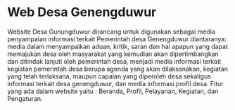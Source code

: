 # Web Desa Genengduwur

Website Desa Gunungduwur dirancang untuk digunakan sebagai media penyampaian informasi terkait Pemerintah desa Genengduwur diantaranya: media dalam menyampaikan aduan, kritik, saran dan hal apapun yang dapat memajukan desa oleh masyarakat yang kemudian akan dipertimbangkan dan ditindak lanjuti oleh pemerintah desa, menjadi media informasi terkait kegiatan pemerintah desa berupa agenda yang akan dilaksanakan, kegiatan yang telah terlaksana, maupun capaian yang diperoleh desa sekaligus informasi terkait desa genengduwur, dan media informasi profil desa. 
Fitur yang ada dalam website yaitu : Beranda, Profil, Pelayanan, Kegiatan, dan Pengaturan. 


